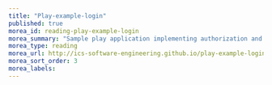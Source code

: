 ```yaml
---
title: "Play-example-login"
published: true
morea_id: reading-play-example-login
morea_summary: "Sample play application implementing authorization and authentication."
morea_type: reading
morea_url: http://ics-software-engineering.github.io/play-example-login/
morea_sort_order: 3
morea_labels:
---
```

